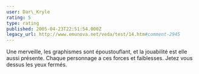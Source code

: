 ```yaml
---
user: Dar\_Kryle
rating: 5
type: rating
published: 2005-04-23T22:51:54.000Z
legacy_url: http://www.emunova.net/veda/test/14.htm#comment-2945
---
```

Une merveille, les graphismes sont époustouflant, et la jouabilité est elle aussi présente. Chaque personnage a ces forces et faiblesses. Jetez vous dessus les yeux fermés.